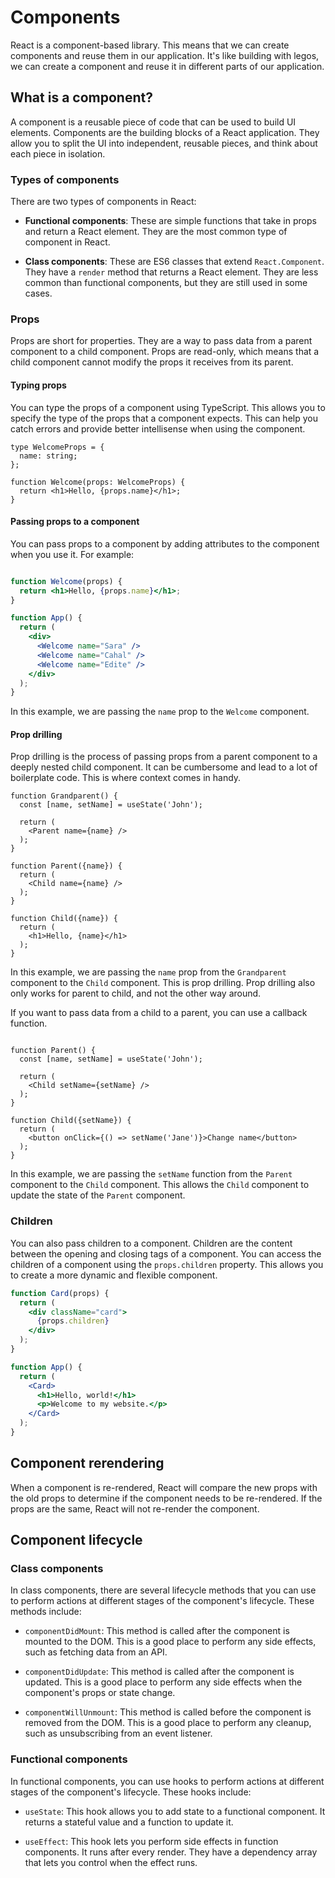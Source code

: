 # Components

React is a component-based library. This means that we can create components and reuse them in our application. It's like building with legos, we can create a component and reuse it in different parts of our application.

## What is a component?

A component is a reusable piece of code that can be used to build UI elements. Components are the building blocks of a React application. They allow you to split the UI into independent, reusable pieces, and think about each piece in isolation.

### Types of components

There are two types of components in React:

- **Functional components**: These are simple functions that take in props and return a React element. They are the most common type of component in React.

- **Class components**: These are ES6 classes that extend `React.Component`. They have a `render` method that returns a React element. They are less common than functional components, but they are still used in some cases.

### Props

Props are short for properties. They are a way to pass data from a parent component to a child component. Props are read-only, which means that a child component cannot modify the props it receives from its parent.

#### Typing props

You can type the props of a component using TypeScript. This allows you to specify the type of the props that a component expects. This can help you catch errors and provide better intellisense when using the component.

```tsx
type WelcomeProps = {
  name: string;
};

function Welcome(props: WelcomeProps) {
  return <h1>Hello, {props.name}</h1>;
}
```

#### Passing props to a component

You can pass props to a component by adding attributes to the component when you use it. For example:

```jsx

function Welcome(props) {
  return <h1>Hello, {props.name}</h1>;
}

function App() {
  return (
    <div>
      <Welcome name="Sara" />
      <Welcome name="Cahal" />
      <Welcome name="Edite" />
    </div>
  );
}

```

In this example, we are passing the `name` prop to the `Welcome` component.

#### Prop drilling

Prop drilling is the process of passing props from a parent component to a deeply nested child component. It can be cumbersome and lead to a lot of boilerplate code. This is where context comes in handy.

```tsx
function Grandparent() {
  const [name, setName] = useState('John');

  return (
    <Parent name={name} />
  );
}

function Parent({name}) {
  return (
    <Child name={name} />
  );
}

function Child({name}) {
  return (
    <h1>Hello, {name}</h1>
  );
}
```

In this example, we are passing the `name` prop from the `Grandparent` component to the `Child` component. This is prop drilling. Prop drilling also only works for parent to child, and not the other way around.

If you want to pass data from a child to a parent, you can use a callback function.

```tsx

function Parent() {
  const [name, setName] = useState('John');

  return (
    <Child setName={setName} />
  );
}

function Child({setName}) {
  return (
    <button onClick={() => setName('Jane')}>Change name</button>
  );
}
```

In this example, we are passing the `setName` function from the `Parent` component to the `Child` component. This allows the `Child` component to update the state of the `Parent` component.




### Children

You can also pass children to a component. Children are the content between the opening and closing tags of a component. You can access the children of a component using the `props.children` property. This allows you to create a more dynamic and flexible component.

```jsx
function Card(props) {
  return (
    <div className="card">
      {props.children}
    </div>
  );
}

function App() {
  return (
    <Card>
      <h1>Hello, world!</h1>
      <p>Welcome to my website.</p>
    </Card>
  );
}
```
## Component rerendering

When a component is re-rendered, React will compare the new props with the old props to determine if the component needs to be re-rendered. If the props are the same, React will not re-render the component.

## Component lifecycle


### Class components

In class components, there are several lifecycle methods that you can use to perform actions at different stages of the component's lifecycle. These methods include:

- `componentDidMount`: This method is called after the component is mounted to the DOM. This is a good place to perform any side effects, such as fetching data from an API.

- `componentDidUpdate`: This method is called after the component is updated. This is a good place to perform any side effects when the component's props or state change.

- `componentWillUnmount`: This method is called before the component is removed from the DOM. This is a good place to perform any cleanup, such as unsubscribing from an event listener.

### Functional components

In functional components, you can use hooks to perform actions at different stages of the component's lifecycle. These hooks include:

- `useState`: This hook allows you to add state to a functional component. It returns a stateful value and a function to update it.

- `useEffect`: This hook lets you perform side effects in function components. It runs after every render. They have a dependency array that lets you control when the effect runs.
